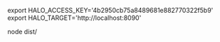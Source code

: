 export HALO_ACCESS_KEY='4b2950cb75a8489681e882770322f5b9' 
export HALO_TARGET='http://localhost:8090' 

node dist/
